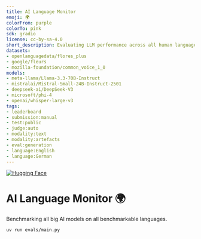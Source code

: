 ```yaml
---
title: AI Language Monitor
emoji: 🌍
colorFrom: purple
colorTo: pink
sdk: gradio
license: cc-by-sa-4.0
short_description: Evaluating LLM performance across all human languages.
datasets:
- openlanguagedata/flores_plus
- google/fleurs
- mozilla-foundation/common_voice_1_0
models:
- meta-llama/Llama-3.3-70B-Instruct
- mistralai/Mistral-Small-24B-Instruct-2501
- deepseek-ai/DeepSeek-V3
- microsoft/phi-4
- openai/whisper-large-v3
tags:
- leaderboard
- submission:manual
- test:public
- judge:auto
- modality:text
- modality:artefacts
- eval:generation
- language:English
- language:German
---
```


<!--
Check out the configuration reference at https://huggingface.co/docs/hub/spaces-config-reference 
For tag meaning, see https://huggingface.co/spaces/leaderboards/LeaderboardsExplorer
-->

[![Hugging Face](https://img.shields.io/badge/🤗%20Hugging%20Face-Space-purple)](https://huggingface.co/spaces/datenlabor-bmz/ai-language-monitor)

# AI Language Monitor 🌍

Benchmarking all big AI models on all benchmarkable languages.

```bash
uv run evals/main.py
```
